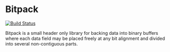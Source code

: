 Bitpack
=====
[![Build Status](https://github.com/hakanlundvall/bitpack/workflows/CMake/badge.svg)](https://github.com/hakanlundvall/bitpack/actions?workflow=CMake)

Bitpack is a small header only library for backing data into binary buffers where each data field may be placed freely at any bit alignment and divided into several non-contiguous parts.
